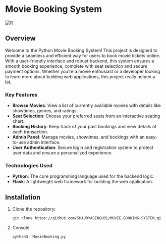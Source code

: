 # Movie Booking System
![R](https://github.com/user-attachments/assets/1c74b8f8-105f-473a-9c29-660be894cb54)

## Overview
Welcome to the Python Movie Booking System! This project is designed to provide a seamless and efficient way for users to book movie tickets online. With a user-friendly interface and robust backend, this system ensures a smooth booking experience, complete with seat selection and secure payment options. Whether you're a movie enthusiast or a developer looking to learn more about building web applications, this project really helped a lot.

### Key Features
- **Browse Movies**: View a list of currently available movies with details like showtimes, genres, and ratings.
- **Seat Selection**: Choose your preferred seats from an interactive seating chart.
- **Booking History**: Keep track of your past bookings and view details of each transaction.
- **Admin Panel**: Manage movies, showtimes, and bookings with an easy-to-use admin interface.
- **User Authentication**: Secure login and registration system to protect user data and ensure a personalized experience.

### Technologies Used
- **Python**: The core programming language used for the backend logic.
- **Flask**: A lightweight web framework for building the web application.

## Installation
1. Clone the repository:
   ```bash
   git clone https://github.com/SHAURYASINGH01/MOVIE-BOOKING-SYSTEM.git
   ```
 2. Console
    ```bash
    python3- MovieBooking.py
    ```

